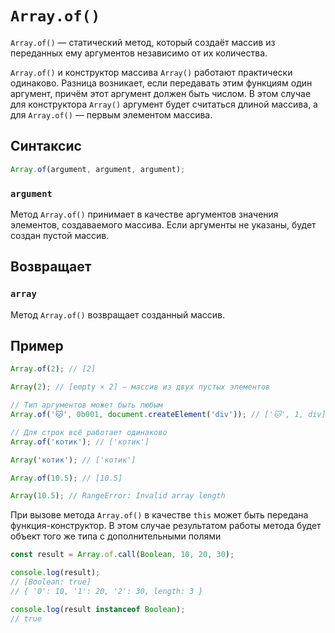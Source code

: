 # `Array.of()`

`Array.of()` — статический метод, который создаёт массив из переданных ему аргументов независимо от их количества.

`Array.of()` и конструктор массива `Array()` работают практически одинаково. Разница возникает, если передавать этим функциям один аргумент, причём этот аргумент должен быть числом. В этом случае для конструктора `Array()` аргумент будет считаться длиной массива, а для `Array.of()` — первым элементом массива.

## Синтаксис

```js
Array.of(argument, argument, argument);
```

### `argument`

Метод `Array.of()` принимает в качестве аргументов значения элементов, создаваемого массива. Если аргументы не указаны, будет создан пустой массив.

## Возвращает

### `array`

Метод `Array.of()` возвращает созданный массив.

## Пример

```js
Array.of(2); // [2]

Array(2); // [empty × 2] — массив из двух пустых элементов

// Тип аргументов может быть любым
Array.of('🐱', 0b001, document.createElement('div')); // ['🐱', 1, div]

// Для строк всё работает одинаково
Array.of('котик'); // ['котик']

Array('котик'); // ['котик']

Array.of(10.5); // [10.5]

Array(10.5); // RangeError: Invalid array length
```

При вызове метода `Array.of()` в качестве `this` может быть передана функция-конструктор. В этом случае результатом работы метода будет объект того же типа с дополнительными полями

```js
const result = Array.of.call(Boolean, 10, 20, 30);

console.log(result);
// [Boolean: true]
// { '0': 10, '1': 20, '2': 30, length: 3 }

console.log(result instanceof Boolean);
// true
```
